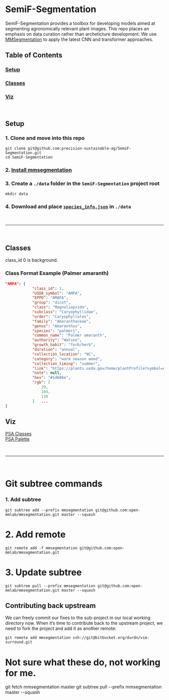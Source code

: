 # SemiF-Segmentation
SemiF-Segmentation provides a toolbox for developing models aimed at segmenting agronomically relevant plant images. This repo places an emphasis on data curation rather than archeticture development. We use [MMSegmentation](https://github.com/open-mmlab/mmsegmentation) to apply the latest CNN and transformer approaches.

## Table of Contents  
### [Setup](#setup)  
### [Classes](#classes)  
### [Viz](#viz)

<br>

## Setup

### 1. Clone and move into this repo

```
git clone git@github.com:precision-sustainable-ag/SemiF-Segmentation.git
cd SemiF-Segmentation
```

### 2. [Install mmsegmentation](https://mmsegmentation.readthedocs.io/en/latest/get_started.html)


### 3. Create a `./data` folder in the `SemiF-Segmentation` project root

```
mkdir data
```

### 4. Download and place [`species_info.json`](https://github.com/precision-sustainable-ag/SemiF-AnnotationPipeline/blob/306f85ec966146c8adb985d5f82724a99990a3b9/data/semifield-utils/species_information/species_info.json) in `./data`



<br>

---
<br> 

## Classes

class_id 0 is background.

### Class Format Example (Palmer amaranth)
```json
"AMPA": {
            "class_id": 1,
            "USDA_symbol": "AMPA",
            "EPPO": "AMAPA",
            "group": "dicot",
            "class": "Magnoliopsida",
            "subclass": "Caryophyllidae",
            "order": "Caryophyllales",
            "family": "Amaranthaceae",
            "genus": "Amaranthus",
            "species": "palmeri",
            "common_name": "Palmer amaranth",
            "authority": "Watson",
            "growth_habit": "forb/herb",
            "duration": "annual",
            "collection_location": "NC",
            "category": "warm season weed",
            "collection_timing": "summer",
            "link": "https://plants.usda.gov/home/plantProfile?symbol=AMPA",
            "note": null,
            "hex": "#1d686e",
            "rgb": [
                29,
                104,
                110
            ]   ...
}
```

## Viz

[PSA Classes](mmsegmentation/mmseg/core/evaluation/class_names.py#L129)  
[PSA Palette](mmsegmentation/mmseg/core/evaluation/class_names.py#L141)

<br>

---

<br>

# Git subtree commands


### 1. Add subtree
```
git subtree add --prefix mmsegmentation git@github.com:open-mmlab/mmsegmentation.git master --squash
```

# 2. Add remote
```
git remote add -f mmsegmentation git@github.com:open-mmlab/mmsegmentation.git
```

# 3. Update subtree
```
git subtree pull --prefix mmsegmentation git@github.com:open-mmlab/mmsegmentation.git master --squash
```

## Contributing back upstream 
We can freely commit our fixes to the sub-project in our local working directory now. When it’s time to contribute back to the upstream project, we need to fork the project and add it as another remote:

```
git remote add mmsegmentation ssh://git@bitbucket.org/durdn/vim-surround.git
```

# Not sure what these do, not working for me. 
git fetch mmsegmentation master
git subtree pull --prefix mmsegmentation master --squash

